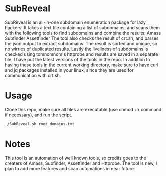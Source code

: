 # SubReveal
SubReveal is an all-in-one subdomain enumeration package for lazy hackers!
It takes a text file containing a list of subdomains, and scans them with the following tools to find subdomains and combine the results:
Amass
Subfinder
Assetfinder
The tool also checks the result of crt.sh, and parses the json output to extract subdomains.
The result is sorted and unique, so no wirries of duplicated results.
Lastly the liveliness of subdomains is checked using tomnomnom's httprobe and results are saved in a separate file.
I have put the latest versions of the tools in the repo. In addition to having these tools in the current working directory, make sure to have
curl and jq packages installed in your linux, since they are used for communication with crt.sh.
# Usage
Clone this repo, make sure all files are executable (use chmod +x command if necessary), and run the script.
```bash
./SubReveal.sh root_domains.txt
```
# Notes
This tool is an automation of well known tools, so credits goes to the creaters of Amass, Subfinder, Assetfinder and Httprobe.
The tool is new, I plan to add more features and scan automations in near future.
